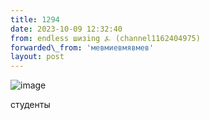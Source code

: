 ```yaml
---
title: 1294
date: 2023-10-09 12:32:40
from: endless шизing ⍼ (channel1162404975)
forwarded\_from: 'мевмиевмявмев'
layout: post
---
```


![image](photos/photo_183@09-10-2023_12-32-40.jpg)

студенты
